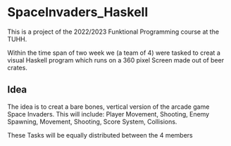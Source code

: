 # SpaceInvaders_Haskell

This is a project of the 2022/2023 Funktional Programming course at the TUHH.

Within the time span of two week we (a team of 4) were tasked to creat a visual Haskell program 
which runs on a 360 pixel Screen made out of beer crates.

## Idea

The idea is to creat a bare bones, vertical version of the arcade game Space Invaders.
This will include: Player Movement, Shooting, Enemy Spawning, Movement, Shooting, Score System, Collisions.
 
These Tasks will be equally distributed between the 4 members
 